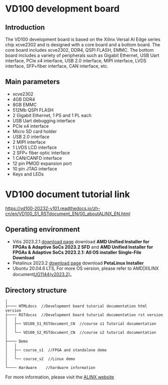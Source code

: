 # VD100 development board
## Introduction
The VD100 development board is based on the Xilinx Versal AI Edge series chip xcve2302 and is designed with a core board and a bottom board. The core board includes xcve2302, DDR4, QSPI FLASH, EMMC. The bottom board includes a variety of peripherals such as Gigabit Ethernet, USB Uart interface, PCIe x4 interface, USB 2.0 interface, MIPI interface, LVDS interface, SFP+fiber interface, CAN interface, etc.
## Main parameters
* xcve2302
* 4GB DDR4
* 8GB EMMC
* 512Mb QSPI FLASH
* 2 Gigabit Ethernet, 1 PS and 1 PL each
* USB Uart debugging interface
* PCIe x4 interface
* Micro SD card holder
* USB 2.0 interface
* 2 MIPI interface
* 1 LVDS LCD interface
* 2 SFP+ fiber optic interface
* 1 CAN/CANFD interface
* 12 pin PMOD expansion port
* 10 pin JTAG interface
* Keys and LEDs

# VD100 document tutorial link
https://vd100-20232-v101.readthedocs.io/zh-cn/en/VD100_S1_RSTdocument_EN/00_aboutALINX_EN.html


## Operating environment
* Vitis 2023.2.1 [download page](https://www.xilinx.com/support/download/index.html/content/xilinx/en/downloadNav/vitis.html)
download **AMD Unified Installer for FPGAs & Adaptive SoCs 2023.2 SFD**  and **AMD Unified Installer for FPGAs & Adaptive SoCs 2023.2.1: All OS installer Single-File Download**
* Petalinux 2023.2 [download page](https://www.xilinx.com/support/download/index.html/content/xilinx/en/downloadNav/embedded-design-tools.html)
download **PetaLinux Installer**
* Ubuntu 20.04.6 LTS, For more OS version, please refer to AMD|XILINX document[UG1144(v2023.2)](https://docs.xilinx.com/r/en-US/ug1144-petalinux-tools-reference-guide)。
## Directory structure
    │
    ├──── HTMLdocs  //Development board tutorial documentation html version
    ├──── RSTdocxs  //Development board tutorial documentation rst version
    │	│
    │ 	├── VD100_S1_RSTdocument_CN  //course s1 Tutorial documentation
    │ 	│	
    │ 	└── VD100_S2_RSTdocument_CN  //course s2 tutorial documentation
	│
	├──── Demo  
	│	│
	│ 	├── course_s1  //FPGA and standalone demo
	│ 	│	
	│ 	└── course_s2  //Linux demo
	│
	└──── Hardware    //hardware information
For more information, please visit the [ALINX website](https://www.alinx.com)
